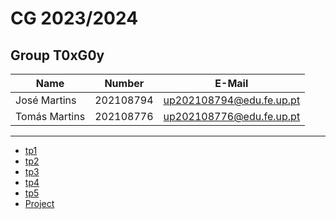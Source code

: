 # CG 2023/2024

## Group T0xG0y
| Name             | Number    | E-Mail                   |
| ---------------- | --------- | ------------------------ |
| José Martins     | 202108794 | up202108794@edu.fe.up.pt |
| Tomás Martins    | 202108776 | up202108776@edu.fe.up.pt |

----

  - [tp1](tp1/README.md)
  - [tp2](tp2/README.md)
  - [tp3](tp3/README.md)
  - [tp4](tp4/README.md)
  - [tp5](tp5/README.md)
  - [Project](proj/README.md)
